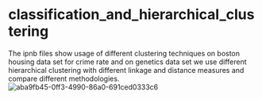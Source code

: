 # classification_and_hierarchical_clustering
The ipnb files show usage of different clustering techniques on boston housing data set for crime rate and on genetics data set we use different  
hierarchical clustering with different linkage and distance measures and compare different methodologies.
![aba9fb45-0ff3-4990-86a0-691ced0333c6](https://github.com/wasif20875/classification_and_hierarchical_lustering/assets/117656285/240a4c91-dc39-411c-8c56-bea0147404ea)
